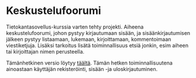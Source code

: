 # Keskustelufoorumi
Tietokantasovellus-kurssia varten tehty projekti. Aiheena keskustelufoorumi, johon pystyy kirjautumaan sisään, ja sisäänkirjautumisen jälkeen pystyy
listaamaan, lukemaan, kirjoittamaan, kommentoimaan viestiketjuja. Lisäksi tarkoitus lisätä toiminnallisuus etsiä jonkin, esim aiheen tai kirjoittajan nimen perusteella.  


Tämänhetkinen versio löytyy 
[täältä](https://murmuring-fortress-85968.herokuapp.com/auth/login).
Tämän hetken toiminnallisuutena ainoastaan käyttäjän rekisteröinti, sisään -ja uloskirjautuminen. 
